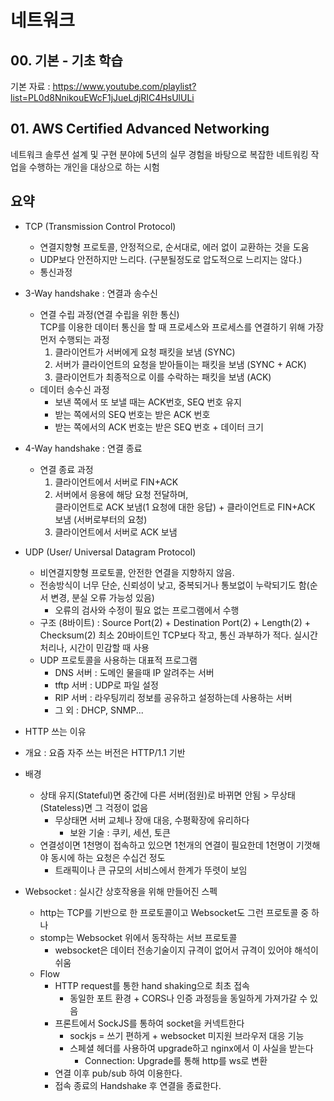 # 네트워크

## 00. 기본 - 기초 학습

기본 자료 : <https://www.youtube.com/playlist?list=PL0d8NnikouEWcF1jJueLdjRIC4HsUlULi>

## 01. AWS Certified Advanced Networking

네트워크 솔루션 설계 및 구현 분야에 5년의 실무 경험을 바탕으로 복잡한 네트워킹 작업을 수행하는 개인을 대상으로 하는 시험

## 요약

- TCP (Transmission Control Protocol)
  - 연결지향형 프로토콜, 안정적으로, 순서대로, 에러 없이 교환하는 것을 도움
  - UDP보다 안전하지만 느리다. (구분될정도로 압도적으로 느리지는 않다.)
  - 통신과정

- 3-Way handshake : 연결과 송수신
  - 연결 수립 과정(연결 수립을 위한 통신)  
    TCP를 이용한 데이터 통신을 할 때 프로세스와 프로세스를 연결하기 위해 가장 먼저 수행되는 과정
    1. 클라이언트가 서버에게 요청 패킷을 보냄 (SYNC)
    2. 서버가 클라이언트의 요청을 받아들이는 패킷을 보냄 (SYNC + ACK)
    3. 클라이언트가 최종적으로 이를 수락하는 패킷을 보냄 (ACK)
  - 데이터 송수신 과정
    - 보낸 쪽에서 또 보낼 때는 ACK번호, SEQ 번호 유지
    - 받는 쪽에서의 SEQ 번호는 받은 ACK 번호
    - 받는 쪽에서의 ACK 번호는 받은 SEQ 번호 + 데이터 크기
- 4-Way handshake : 연결 종료
  - 연결 종료 과정
    1. 클라이언트에서 서버로 FIN+ACK
    2. 서버에서 응용에 해당 요청 전달하며,  
       클라이언트로 ACK 보냄(1 요청에 대한 응답) + 클라이언트로 FIN+ACK 보냄 (서버로부터의 요청)
    3. 클라이언트에서 서버로 ACK 보냄
- UDP (User/ Universal Datagram Protocol)
  - 비연결지향형 프로토콜, 안전한 연결을 지향하지 않음.
  - 전송방식이 너무 단순, 신뢰성이 낮고, 중복되거나 통보없이 누락되기도 함(순서 변경, 분실 오류 가능성 있음)
    - 오류의 검사와 수정이 필요 없는 프로그램에서 수행
  - 구조 (8바이트) : Source Port(2) + Destination Port(2) + Length(2) + Checksum(2)
    최소 20바이트인 TCP보다 작고, 통신 과부하가 적다. 실시간 처리나, 시간이 민감할 때 사용
  - UDP 프로토콜을 사용하는 대표적 프로그램
    - DNS 서버 : 도메인 물을때 IP 알려주는 서버
    - tftp 서버 : UDP로 파일 설정
    - RIP 서버 : 라우팅끼리 정보를 공유하고 설정하는데 사용하는 서버
    - 그 외 : DHCP, SNMP...

- HTTP 쓰는 이유
- 개요 : 요즘 자주 쓰는 버전은 HTTP/1.1 기반
- 배경
  - 상태 유지(Stateful)면 중간에 다른 서버(점원)로 바뀌면 안됨 > 무상태(Stateless)면 그 걱정이 없음
    - 무상태면 서버 교체나 장애 대응, 수평확장에 유리하다
      - 보완 기술 : 쿠키, 세션, 토큰
  - 연결성이면 1천명이 접속하고 있으면 1천개의 연결이 필요한데 1천명이 기껏해야 동시에 하는 요청은 수십건 정도
    - 트래픽이나 큰 규모의 서비스에서 한계가 뚜렷이 보임
- Websocket : 실시간 상호작용을 위해 만들어진 스펙
  - http는 TCP를 기반으로 한 프로토콜이고 Websocket도 그런 프로토콜 중 하나
  - stomp는 Websocket 위에서 동작하는 서브 프로토콜
    - websocket은 데이터 전송기술이지 규격이 없어서 규격이 있어야 해석이 쉬움
  - Flow
    - HTTP request를 통한 hand shaking으로 최초 접속
      - 동일한 포트 환경 + CORS나 인증 과정등을 동일하게 가져가갈 수 있음
    - 프론트에서 SockJS를 통하여 socket을 커넥트한다
      - sockjs = 쓰기 편하게 + websocket 미지원 브라우저 대응 기능
      - 스페셜 헤더를 사용하여 upgrade하고 nginx에서 이 사실을 받는다
        - Connection: Upgrade를 통해 http를 ws로 변환
    - 연결 이후 pub/sub 하여 이용한다.
    - 접속 종료의 Handshake 후 연결을 종료한다.
